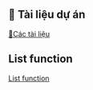 ## 📖 Tài liệu dự án
[📂Các tài liệu](https://drive.google.com/drive/folders/1BjqnTaOFC3liGfNarZ0mbMLNreJR_Dik?usp=sharing) <br>
## List function
[List function](https://docs.google.com/spreadsheets/d/1C37vnPC3UpRCT2cbcYW2hPP-Y_QRm9YK/edit?gid=371743869#gid=371743869)
